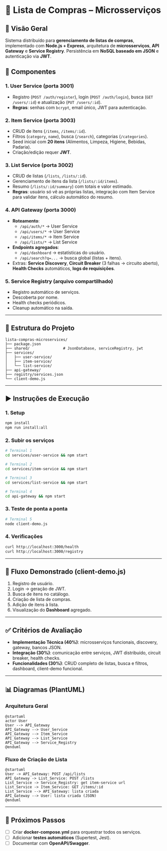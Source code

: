 # 🛒 Lista de Compras – Microsserviços

## 📌 Visão Geral
Sistema distribuído para **gerenciamento de listas de compras**, implementado com **Node.js + Express**, arquitetura de **microsserviços**, **API Gateway** e **Service Registry**. Persistência em **NoSQL baseado em JSON** e autenticação via **JWT**.

## 🧩 Componentes

### 1. User Service (porta 3001)
- Registro (`POST /auth/register`), login (`POST /auth/login`), busca (`GET /users/:id`) e atualização (`PUT /users/:id`).
- **Regras**: senhas com `bcrypt`, email único, JWT para autenticação.

### 2. Item Service (porta 3003)
- CRUD de itens (`/items`, `/items/:id`).
- Filtros (`category`, `name`), busca (`/search`), categorias (`/categories`).
- Seed inicial com **20 itens** (Alimentos, Limpeza, Higiene, Bebidas, Padaria).
- Criação/edição requer **JWT**.

### 3. List Service (porta 3002)
- CRUD de listas (`/lists`, `/lists/:id`).
- Gerenciamento de itens da lista (`/lists/:id/items`).
- Resumo (`/lists/:id/summary`) com totais e valor estimado.
- **Regras**: usuário só vê as próprias listas, integração com Item Service para validar itens, cálculo automático do resumo.

### 4. API Gateway (porta 3000)
- **Roteamento**:
  - `/api/auth/*` → User Service
  - `/api/users/*` → User Service
  - `/api/items/*` → Item Service
  - `/api/lists/*` → List Service
- **Endpoints agregados**:
  - `/api/dashboard` → estatísticas do usuário.
  - `/api/search?q=...` → busca global (listas + itens).
- Extras: **Service Discovery**, **Circuit Breaker** (3 falhas → circuito aberto), **Health Checks** automáticos, **logs de requisições**.

### 5. Service Registry (arquivo compartilhado)
- Registro automático de serviços.
- Descoberta por nome.
- Health checks periódicos.
- Cleanup automático na saída.

---

## 📂 Estrutura do Projeto
```
lista-compras-microservices/
├── package.json
├── shared/               # JsonDatabase, serviceRegistry, jwt
├── services/
│   ├── user-service/
│   ├── item-service/
│   └── list-service/
├── api-gateway/
├── registry/services.json
└── client-demo.js
```

---

## ▶️ Instruções de Execução

### 1. Setup
```bash
npm install
npm run install:all
```

### 2. Subir os serviços
```bash
# Terminal 1
cd services/user-service && npm start

# Terminal 2
cd services/item-service && npm start

# Terminal 3
cd services/list-service && npm start

# Terminal 4
cd api-gateway && npm start
```

### 3. Teste de ponta a ponta
```bash
# Terminal 5
node client-demo.js
```

### 4. Verificações
```bash
curl http://localhost:3000/health
curl http://localhost:3000/registry
```

---

## 🧪 Fluxo Demonstrado (client-demo.js)
1. Registro de usuário.
2. Login → geração de JWT.
3. Busca de itens no catálogo.
4. Criação de lista de compras.
5. Adição de itens à lista.
6. Visualização do **Dashboard** agregado.

---

## ✅ Critérios de Avaliação
- **Implementação Técnica (40%)**: microsserviços funcionais, discovery, gateway, bancos JSON.
- **Integração (30%)**: comunicação entre serviços, JWT distribuído, circuit breaker, health checks.
- **Funcionalidades (30%)**: CRUD completo de listas, busca e filtros, dashboard, client-demo funcional.

---

## 📊 Diagramas (PlantUML)

### Arquitetura Geral
```plantuml
@startuml
actor User
User --> API_Gateway
API_Gateway --> User_Service
API_Gateway --> Item_Service
API_Gateway --> List_Service
API_Gateway --> Service_Registry
@enduml
```

### Fluxo de Criação de Lista
```plantuml
@startuml
User -> API_Gateway: POST /api/lists
API_Gateway -> List_Service: POST /lists
List_Service -> Service_Registry: get item-service url
List_Service -> Item_Service: GET /items/:id
List_Service --> API_Gateway: lista criada
API_Gateway --> User: lista criada (JSON)
@enduml
```

---

## 🚀 Próximos Passos
- [ ] Criar **docker-compose.yml** para orquestrar todos os serviços.
- [ ] Adicionar **testes automáticos** (Supertest, Jest).
- [ ] Documentar com **OpenAPI/Swagger**.
